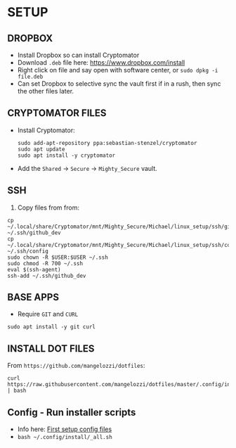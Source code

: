 # SETUP

## DROPBOX

- Install Dropbox so can install Cryptomator
- Download `.deb` file here: <https://www.dropbox.com/install>
- Right click on file and say open with software center, or `sudo dpkg -i file.deb`
- Can set Dropbox to selective sync the vault first if in a rush, then sync the other files later.

## CRYPTOMATOR FILES

- Install Cryptomator:
    ```
    sudo add-apt-repository ppa:sebastian-stenzel/cryptomator
    sudo apt update
    sudo apt install -y cryptomator
    ```
- Add the `Shared` -> `Secure` -> `Mighty_Secure` vault.

## SSH

1. Copy files from from:
```
cp ~/.local/share/Cryptomator/mnt/Mighty_Secure/Michael/linux_setup/ssh/github_dev ~/.ssh/github_dev
cp ~/.local/share/Cryptomator/mnt/Mighty_Secure/Michael/linux_setup/ssh/config ~/.ssh/config
sudo chown -R $USER:$USER ~/.ssh
sudo chmod -R 700 ~/.ssh
eval $(ssh-agent)
ssh-add ~/.ssh/github_dev
```

## BASE APPS

- Require `GIT` and `CURL`

```
sudo apt install -y git curl
```

## INSTALL DOT FILES

From `https://github.com/mangelozzi/dotfiles`:

```
curl https://raw.githubusercontent.com/mangelozzi/dotfiles/master/.config/install/_install_config.sh | bash
```

## Config - Run installer scripts

- Info here: [First setup config files](https://github.com/michael-angelozzi/.config)
- `bash ~/.config/install/_all.sh`
